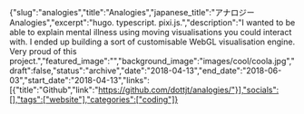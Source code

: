 {"slug":"analogies","title":"Analogies","japanese_title":"アナロジー Analogies","excerpt":"hugo. typescript. pixi.js.","description":"I wanted to be able to explain mental illness using moving visualisations you could interact with. I ended up building a sort of customisable WebGL visualisation engine. Very proud of this project.","featured_image":"","background_image":"images/cool/coola.jpg","draft":false,"status":"archive","date":"2018-04-13","end_date":"2018-06-03","start_date":"2018-04-13","links":[{"title":"Github","link":"https://github.com/dottjt/analogies/"}],"socials":[],"tags":["website"],"categories":["coding"]}
